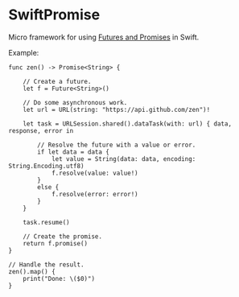 # SwiftPromise

Micro framework for using [Futures and Promises][1] in Swift.

Example:

```
func zen() -> Promise<String> {

    // Create a future.
    let f = Future<String>()

    // Do some asynchronous work.
    let url = URL(string: "https://api.github.com/zen")!

    let task = URLSession.shared().dataTask(with: url) { data, response, error in

        // Resolve the future with a value or error.
        if let data = data {
            let value = String(data: data, encoding: String.Encoding.utf8)
            f.resolve(value: value!)
        }
        else {
            f.resolve(error: error!)
        }
    }

    task.resume()

    // Create the promise.
    return f.promise()
}

// Handle the result.
zen().map() {
    print("Done: \($0)")
}
```

[1]: https://en.wikipedia.org/wiki/Futures_and_promises

